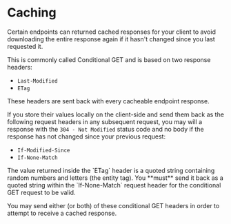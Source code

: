 # Caching

Certain endpoints can returned cached responses for your client to avoid
downloading the entire response again if it hasn't changed since you
last requested it.

This is commonly called Conditional GET and is based on two response headers:
- `Last-Modified`
- `ETag`

These headers are sent back with every cacheable endpoint response.

If you store their values locally on the client-side and send them back
as the following request headers in any subsequent request, you may
will a response with the `304 - Not Modified` status code and no body
if the response has not changed since your previous request:
- `If-Modified-Since`
- `If-None-Match`

<aside class="warning"> The value returned inside the `ETag` header is
a quoted string containing random numbers and letters (the entity tag).
You **must** send it back as a quoted string within the `If-None-Match`
request header for the conditional GET request to be valid.
</aside>

You may send either (or both) of these conditional GET headers in order
to attempt to receive a cached response.
